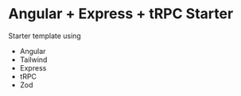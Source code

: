 # Angular + Express + tRPC Starter

Starter template using

- Angular
- Tailwind
- Express
- tRPC
- Zod
